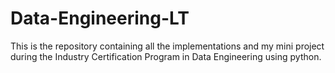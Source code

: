 # Data-Engineering-LT
This is the repository containing all the implementations and my mini project during the Industry Certification Program in Data Engineering using python.
